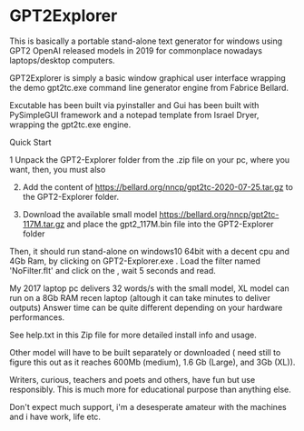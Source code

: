 # GPT2Explorer
This is basically a portable stand-alone text generator for windows using GPT2 OpenAI released models in 2019 for commonplace nowadays laptops/desktop computers.

GPT2Explorer is simply a basic window graphical user interface wrapping the demo gpt2tc.exe command line generator engine from Fabrice Bellard.

Excutable has been built via pyinstaller and Gui has been built with PySimpleGUI framework and a notepad template from Israel Dryer, wrapping the gpt2tc.exe engine.

Quick Start
  
  1  Unpack the GPT2-Explorer folder from the .zip file on your pc, where you want, then, you must also 
  
  2. Add the content of https://bellard.org/nncp/gpt2tc-2020-07-25.tar.gz to the GPT2-Explorer folder.
  
  3. Download the available small model https://bellard.org/nncp/gpt2tc-117M.tar.gz and place the gpt2_117M.bin file into the GPT2-Explorer folder

Then, it should run stand-alone on windows10 64bit with a decent cpu and 4Gb Ram, by clicking on GPT2-Explorer.exe .
Load the filter named 'NoFilter.flt' and click on the <Generate button>, wait 5 seconds and read.

My 2017 laptop pc delivers 32 words/s with the small model, XL model can run on a 8Gb RAM recen laptop (altough it can take minutes to deliver outputs)
Answer time can be quite different depending on your hardware performances.

See help.txt in this Zip file for more detailed install info and usage.

Other model will have to be built separately or downloaded ( need still to figure this out as it reaches 600Mb (medium), 1.6 Gb (Large), and 3Gb (XL)).

Writers, curious, teachers and poets and others, have fun but use responsibly.
This is much more for educational purpose than anything else.

Don't expect much support, i'm a desesperate amateur with the machines and i have work, life etc.
